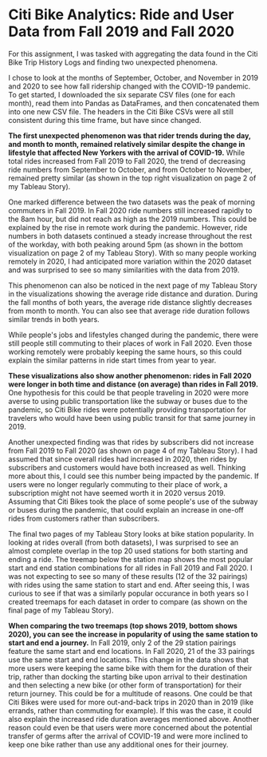 # Citi Bike Analytics: Ride and User Data from Fall 2019 and Fall 2020

For this assignment, I was tasked with aggregating the data found in the Citi Bike Trip History Logs and finding two unexpected phenomena.

I chose to look at the months of September, October, and November in 2019 and 2020 to see how fall ridership changed with the COVID-19 pandemic. To get started, I downloaded the six separate CSV files (one for each month), read them into Pandas as DataFrames, and then concatenated them into one new CSV file. The headers in the Citi Bike CSVs were all still consistent during this time frame, but have since changed.

**The first unexpected phenomenon was that rider trends during the day, and month to month, remained relatively similar despite the change in lifestyle that affected New Yorkers with the arrival of COVID-19.** While total rides increased from Fall 2019 to Fall 2020, the trend of decreasing ride numbers from September to October, and from October to November, remained pretty similar (as shown in the top right visualization on page 2 of my Tableau Story). 

One marked difference between the two datasets was the peak of morning commuters in Fall 2019. In Fall 2020 ride numbers still increased rapidly to the 8am hour, but did not reach as high as the 2019 numbers. This could be explained by the rise in remote work during the pandemic. However, ride numbers in both datasets continued a steady increase throughout the rest of the workday, with both peaking around 5pm (as shown in the bottom visualization on page 2 of my Tableau Story). With so many people working remotely in 2020, I had anticipated more variation within the 2020 dataset and was surprised to see so many similarities with the data from 2019.

This phenomenon can also be noticed in the next page of my Tableau Story in the visualizations showing the average ride distance and duration. During the fall months of both years, the average ride distance slightly decreases from month to month. You can also see that average ride duration follows similar trends in both years.

While people's jobs and lifestyles changed during the pandemic, there were still people still commuting to their places of work in Fall 2020. Even those working remotely were probably keeping the same hours, so this could explain the similar patterns in ride start times from year to year. 

**These visualizations also show another phenomenon: rides in Fall 2020 were longer in both time and distance (on average) than rides in Fall 2019.** One hypothesis for this could be that people traveling in 2020 were more averse to using public transportation like the subway or buses due to the pandemic, so Citi Bike rides were potentially providing transportation for travelers who would have been using public transit for that same journey in 2019.

Another unexpected finding was that rides by subscribers did not increase from Fall 2019 to Fall 2020 (as shown on page 4 of my Tableau Story). I had assumed that since overall rides had increased in 2020, then rides by subscribers and customers would have both increased as well. Thinking more about this, I could see this number being impacted by the pandemic. If users were no longer regularly commuting to their place of work, a subscription might not have seemed worth it in 2020 versus 2019. Assuming that Citi Bikes took the place of some people's use of the subway or buses during the pandemic, that could explain an increase in one-off rides from customers rather than subscribers.

The final two pages of my Tableau Story looks at bike station popularity. In looking at rides overall (from both datasets), I was surprised to see an almost complete overlap in the top 20 used stations for both starting and ending a ride. The treemap below the station map shows the most popular start and end station combinations for all rides in Fall 2019 and Fall 2020. I was not expecting to see so many of these results (12 of the 32 pairings) with rides using the same station to start and end. After seeing this, I was curious to see if that was a similarly popular occurance in both years so I created treemaps for each dataset in order to compare (as shown on the final page of my Tableau Story). 

**When comparing the two treemaps (top shows 2019, bottom shows 2020), you can see the increase in popularity of using the same station to start and end a journey.** In Fall 2019, only 2 of the 29 station pairings feature the same start and end locations. In Fall 2020, 21 of the 33 pairings use the same start and end locations. This change in the data shows that more users were keeping the same bike with them for the duration of their trip, rather than docking the starting bike upon arrival to their destination and then selecting a new bike (or other form of transportation) for their return journey. This could be for a multitude of reasons. One could be that Citi Bikes were used for more out-and-back trips in 2020 than in 2019 (like errands, rather than commuting for example). If this was the case, it could also explain the increased ride duration averages mentioned above. Another reason could even be that users were more concerned about the potential transfer of germs after the arrival of COVID-19 and were more inclined to keep one bike rather than use any additional ones for their journey.

